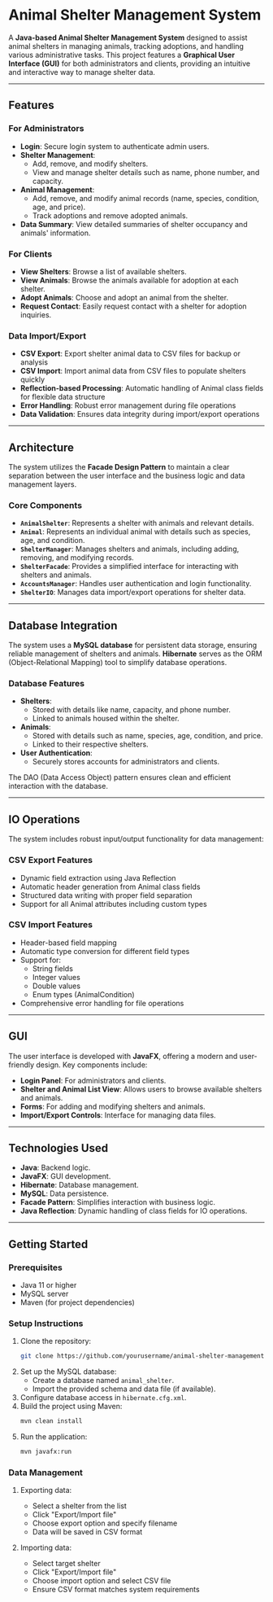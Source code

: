 # **Animal Shelter Management System**

A **Java-based Animal Shelter Management System** designed to assist animal shelters in managing animals, tracking adoptions, and handling various administrative tasks. This project features a **Graphical User Interface (GUI)** for both administrators and clients, providing an intuitive and interactive way to manage shelter data.

---

## **Features**

### **For Administrators**
- **Login**: Secure login system to authenticate admin users.
- **Shelter Management**:
  - Add, remove, and modify shelters.
  - View and manage shelter details such as name, phone number, and capacity.
- **Animal Management**:
  - Add, remove, and modify animal records (name, species, condition, age, and price).
  - Track adoptions and remove adopted animals.
- **Data Summary**: View detailed summaries of shelter occupancy and animals' information.

### **For Clients**
- **View Shelters**: Browse a list of available shelters.
- **View Animals**: Browse the animals available for adoption at each shelter.
- **Adopt Animals**: Choose and adopt an animal from the shelter.
- **Request Contact**: Easily request contact with a shelter for adoption inquiries.

### **Data Import/Export**
- **CSV Export**: Export shelter animal data to CSV files for backup or analysis
- **CSV Import**: Import animal data from CSV files to populate shelters quickly
- **Reflection-based Processing**: Automatic handling of Animal class fields for flexible data structure
- **Error Handling**: Robust error management during file operations
- **Data Validation**: Ensures data integrity during import/export operations

---

## **Architecture**

The system utilizes the **Facade Design Pattern** to maintain a clear separation between the user interface and the business logic and data management layers.

### **Core Components**
- **`AnimalShelter`**: Represents a shelter with animals and relevant details.
- **`Animal`**: Represents an individual animal with details such as species, age, and condition.
- **`ShelterManager`**: Manages shelters and animals, including adding, removing, and modifying records.
- **`ShelterFacade`**: Provides a simplified interface for interacting with shelters and animals.
- **`AccountsManager`**: Handles user authentication and login functionality.
- **`ShelterIO`**: Manages data import/export operations for shelter data.

---

## **Database Integration**

The system uses a **MySQL database** for persistent data storage, ensuring reliable management of shelters and animals. **Hibernate** serves as the ORM (Object-Relational Mapping) tool to simplify database operations.

### **Database Features**
- **Shelters**:
  - Stored with details like name, capacity, and phone number.
  - Linked to animals housed within the shelter.
- **Animals**:
  - Stored with details such as name, species, age, condition, and price.
  - Linked to their respective shelters.
- **User Authentication**:
  - Securely stores accounts for administrators and clients.

The DAO (Data Access Object) pattern ensures clean and efficient interaction with the database.

---

## **IO Operations**

The system includes robust input/output functionality for data management:

### **CSV Export Features**
- Dynamic field extraction using Java Reflection
- Automatic header generation from Animal class fields
- Structured data writing with proper field separation
- Support for all Animal attributes including custom types

### **CSV Import Features**
- Header-based field mapping
- Automatic type conversion for different field types
- Support for:
  - String fields
  - Integer values
  - Double values
  - Enum types (AnimalCondition)
- Comprehensive error handling for file operations

---

## **GUI**

The user interface is developed with **JavaFX**, offering a modern and user-friendly design. Key components include:
- **Login Panel**: For administrators and clients.
- **Shelter and Animal List View**: Allows users to browse available shelters and animals.
- **Forms**: For adding and modifying shelters and animals.
- **Import/Export Controls**: Interface for managing data files.

---

## **Technologies Used**
- **Java**: Backend logic.
- **JavaFX**: GUI development.
- **Hibernate**: Database management.
- **MySQL**: Data persistence.
- **Facade Pattern**: Simplifies interaction with business logic.
- **Java Reflection**: Dynamic handling of class fields for IO operations.

---

## **Getting Started**

### **Prerequisites**
- Java 11 or higher
- MySQL server
- Maven (for project dependencies)

### **Setup Instructions**
1. Clone the repository:
   ```bash
   git clone https://github.com/yourusername/animal-shelter-management.git
   ```
2. Set up the MySQL database:
   - Create a database named `animal_shelter`.
   - Import the provided schema and data file (if available).
3. Configure database access in `hibernate.cfg.xml`.
4. Build the project using Maven:
   ```bash
   mvn clean install
   ```
5. Run the application:
   ```bash
   mvn javafx:run
   ```

### **Data Management**
1. Exporting data:
   - Select a shelter from the list
   - Click "Export/Import file"
   - Choose export option and specify filename
   - Data will be saved in CSV format

2. Importing data:
   - Select target shelter
   - Click "Export/Import file"
   - Choose import option and select CSV file
   - Ensure CSV format matches system requirements
